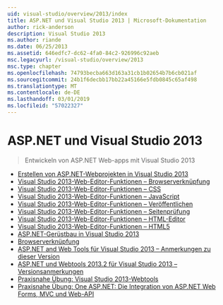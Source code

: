 ```yaml
---
uid: visual-studio/overview/2013/index
title: ASP.NET und Visual Studio 2013 | Microsoft-Dokumentation
author: rick-anderson
description: Visual Studio 2013
ms.author: riande
ms.date: 06/25/2013
ms.assetid: 646edfc7-dc62-4fa0-84c2-926996c92aeb
msc.legacyurl: /visual-studio/overview/2013
msc.type: chapter
ms.openlocfilehash: 74793becba663d163a31cb1b02654b7b6cb021af
ms.sourcegitcommit: 24b1f6decbb17bb22a45166e5fdb0845c65af498
ms.translationtype: MT
ms.contentlocale: de-DE
ms.lasthandoff: 03/01/2019
ms.locfileid: "57022327"
---
```

<a name="aspnet-and-visual-studio-2013"></a>ASP.NET und Visual Studio 2013
====================
> Entwickeln von ASP.NET Web-apps mit Visual Studio 2013


- [Erstellen von ASP.NET-Webprojekten in Visual Studio 2013](creating-web-projects-in-visual-studio.md)
- [Visual Studio 2013-Web-Editor-Funktionen – Browserverknüpfung](visual-studio-2013-web-editor-features-browser-link.md)
- [Visual Studio 2013-Web-Editor-Funktionen – CSS](visual-studio-2013-web-editor-features-css.md)
- [Visual Studio 2013-Web-Editor-Funktionen – JavaScript](visual-studio-2013-web-editor-features-javascript.md)
- [Visual Studio 2013-Web-Editor-Funktionen – Veröffentlichen](visual-studio-2013-web-editor-features-publishing.md)
- [Visual Studio 2013-Web-Editor-Funktionen – Seitenprüfung](visual-studio-2013-web-editor-features-page-inspector.md)
- [Visual Studio 2013-Web-Editor-Funktionen – HTML-Editor](visual-studio-2013-web-editor-features-html-editor.md)
- [Visual Studio 2013-Web-Editor-Funktionen – HTML5](visual-studio-2013-web-editor-features-html5.md)
- [ASP.NET-Gerüstbau in Visual Studio 2013](aspnet-scaffolding-overview.md)
- [Browserverknüpfung](using-browser-link.md)
- [ASP.NET and Web Tools für Visual Studio 2013 – Anmerkungen zu dieser Version](release-notes.md)
- [ASP.NET und Webtools 2013.2 für Visual Studio 2013 – Versionsanmerkungen](aspnet-and-web-tools-20132-preview-for-visual-studio-2013-release-notes.md)
- [Praxisnahe Übung: Visual Studio 2013-Webtools](visual-studio-2013-web-tools.md)
- [Praxisnahe Übung: One ASP.NET: Die Integration von ASP.NET Web Forms, MVC und Web-API](one-aspnet-integrating-aspnet-web-forms-mvc-and-web-api.md)
